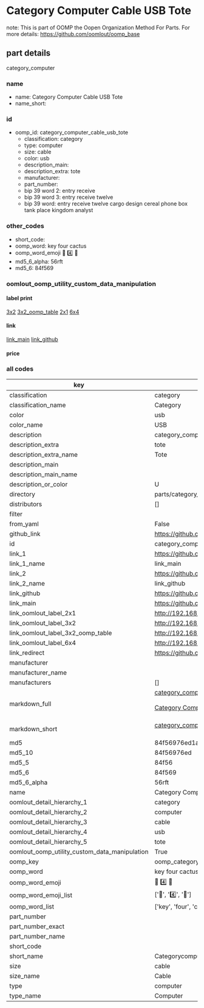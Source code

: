 # Category Computer Cable USB Tote  

note: This is part of OOMP the Oopen Organization Method For Parts. For more details: https://github.com/oomlout/oomp_base

##  part details
  



category_computer



### name
* name: Category Computer Cable USB Tote
* name_short: 
### id
* oomp_id: category_computer_cable_usb_tote
  * classification: category
  * type: computer
  * size: cable
  * color: usb
  * description_main: 
  * description_extra: tote
  * manufacturer: 
  * part_number: 
  * bip 39 word 2: entry receive
  * bip 39 word 3: entry receive twelve
  * bip 39 word: entry receive twelve cargo design cereal phone box tank place kingdom analyst

### other_codes
* short_code: 
* oomp_word: key four cactus
* oomp_word_emoji :key: :four: :cactus:
* md5_6_alpha: 56rft
* md5_6: 84f569






### oomlout_oomp_utility_custom_data_manipulation
#### label print
[3x2](http://192.168.1.245:1112/?label=oomp%2056rft)
[3x2_oomp_table](http://192.168.1.108:1112/?label=oomp%2056rft)
[2x1](http://192.168.1.242:1112/?label=oomp%2056rft)
[6x4](http://192.168.1.55:1112/?label=oomp%2056rft)    

#### link

[link_main](https://github.com/oomlout/oomlout_oomp_version_1_messy/tree/main/parts/category_computer_cable_usb_tote) [link_github](https://github.com/oomlout/oomlout_oomp_version_1_messy/tree/main/parts/category_computer_cable_usb_tote)                             

#### price







### all codes 
| key | value |  
| --- | --- |  
| classification | category |  
| classification_name | Category |  
| color | usb |  
| color_name | USB |  
| description | category_computer |  
| description_extra | tote |  
| description_extra_name | Tote |  
| description_main |  |  
| description_main_name |  |  
| description_or_color | U  |  
| directory | parts/category_computer_cable_usb_tote |  
| distributors | [] |  
| filter |  |  
| from_yaml | False |  
| github_link | https://github.com/oomlout/oomlout_oomp_part_src/tree/main/parts/category_computer_cable_usb_tote |  
| id | category_computer_cable_usb_tote |  
| link_1 | https://github.com/oomlout/oomlout_oomp_version_1_messy/tree/main/parts/category_computer_cable_usb_tote |  
| link_1_name | link_main |  
| link_2 | https://github.com/oomlout/oomlout_oomp_version_1_messy/tree/main/parts/category_computer_cable_usb_tote |  
| link_2_name | link_github |  
| link_github | https://github.com/oomlout/oomlout_oomp_version_1_messy/tree/main/parts/category_computer_cable_usb_tote |  
| link_main | https://github.com/oomlout/oomlout_oomp_version_1_messy/tree/main/parts/category_computer_cable_usb_tote |  
| link_oomlout_label_2x1 | http://192.168.1.242:1112/?label=oomp%2056rft |  
| link_oomlout_label_3x2 | http://192.168.1.245:1112/?label=oomp%2056rft |  
| link_oomlout_label_3x2_oomp_table | http://192.168.1.108:1112/?label=oomp%2056rft |  
| link_oomlout_label_6x4 | http://192.168.1.55:1112/?label=oomp%2056rft |  
| link_redirect | https://github.com/oomlout/oomlout_oomp_version_1_messy/tree/main/parts/category_computer_cable_usb_tote |  
| manufacturer |  |  
| manufacturer_name |  |  
| manufacturers | [] |  
| markdown_full | [category_computer_cable_usb_tote](none)<br>[](none)<br>[Category Computer Cable Usb Tote](none)<br><br> |  
| markdown_short | [category_computer_cable_usb_tote](none)<br><br> |  
| md5 | 84f56976ed1a9470961de22bd62ce25d |  
| md5_10 | 84f56976ed |  
| md5_5 | 84f56 |  
| md5_6 | 84f569 |  
| md5_6_alpha | 56rft |  
| name | Category Computer Cable USB Tote |  
| oomlout_detail_hierarchy_1 | category |  
| oomlout_detail_hierarchy_2 | computer |  
| oomlout_detail_hierarchy_3 | cable |  
| oomlout_detail_hierarchy_4 | usb |  
| oomlout_detail_hierarchy_5 | tote |  
| oomlout_oomp_utility_custom_data_manipulation | True |  
| oomp_key | oomp_category_computer_cable_usb_tote |  
| oomp_word | key four cactus |  
| oomp_word_emoji | :key: :four: :cactus: |  
| oomp_word_emoji_list | [':key:', ':four:', ':cactus:'] |  
| oomp_word_list | ['key', 'four', 'cactus'] |  
| part_number |  |  
| part_number_exact |  |  
| part_number_name |  |  
| short_code |  |  
| short_name | Categorycomputer |  
| size | cable |  
| size_name | Cable |  
| type | computer |  
| type_name | Computer |  
